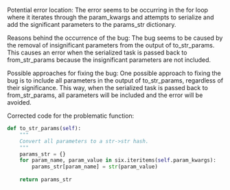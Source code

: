 Potential error location:
The error seems to be occurring in the for loop where it iterates through the param_kwargs and attempts to serialize and add the significant parameters to the params_str dictionary.

Reasons behind the occurrence of the bug:
The bug seems to be caused by the removal of insignificant parameters from the output of to_str_params. This causes an error when the serialized task is passed back to from_str_params because the insignificant parameters are not included.

Possible approaches for fixing the bug:
One possible approach to fixing the bug is to include all parameters in the output of to_str_params, regardless of their significance. This way, when the serialized task is passed back to from_str_params, all parameters will be included and the error will be avoided.

Corrected code for the problematic function:
```python
def to_str_params(self):
    """
    Convert all parameters to a str->str hash.
    """
    params_str = {}
    for param_name, param_value in six.iteritems(self.param_kwargs):
        params_str[param_name] = str(param_value)
    
    return params_str
```